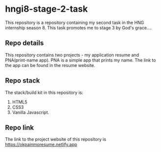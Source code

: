 # hngi8-stage-2-task

This repository is a repository containing my second task in the HNG internship season 8.
This task promotes me to stage 3 by God's grace....

## Repo details

This repository contains two projects - my application resume and PNA(print-name app).
PNA is a simple app that prints my name. The link to the app can be found in the resume website.

## Repo stack

The stack/build kit in this repository is:

1. HTML5
2. CSS3
3. Vanilla Javascript.

## Repo link

The link to the project website of this repository is https://okpainmoresume.netlify.app
